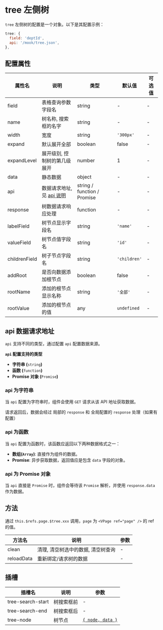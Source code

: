 # tree 左侧树

`tree` 左侧树的配置是一个对象。以下是其配置示例：

``` js
tree: {
  field: 'deptId',
  api: '/mook/tree.json',
},
```



## 配置属性
| 属性名        | 说明                                           | 类型                        | 默认值       | 可选值 |
| ------------- | ---------------------------------------------- | --------------------------- | ------------ | ------ |
| field         | 表格查询参数字段名                             | string                      | -            | -      |
| name          | 树名称, 搜索框的名字                           | string                      | -            | -      |
| width         | 宽度                                           | string                      | `'300px'`    | -      |
| expand        | 默认展开全部                                   | boolean                     | false        | -      |
| expandLevel   | 展开级别, 控制树的第几级展开                   | number                      | 1            | -      |
| data          | 静态数据                                       | object                      | -            | -      |
| api           | 数据请求地址, 见 [api 说明](#api-数据请求地址) | string / function / Promise | -            | -      |
| response      | 树数据请求响应处理                             | function                    | -            | -      |
| labelField    | 树节点显示字段名                               | string                      | `'name'`     | -      |
| valueField    | 树节点值字段名                                 | string                      | `'id'`       | -      |
| childrenField | 树子节点字段名                                 | string                      | `'children'` | -      |
| addRoot       | 是否向数据添加根节点                           | boolean                     | false        | -      |
| rootName      | 添加的根节点显示名称                           | string                      | `'全部'`     | -      |
| rootValue     | 添加的根节点的值                               | any                         | `undefined`  | -      |



## api 数据请求地址

`api` 支持不同的类型，通过配置 `api` 配置数据来源。

**`api` 配置支持的类型**

- **字符串 (**`string`**)**
- **函数 (**`function`**)**
- **Promise 对象 (**`Promise`**)**



### api 为字符串

当 `api` 配置为字符串时，组件会使用 `GET` 请求从该 API 地址获取数据。

请求返回后，数据会经过 局部的 `response` 和 全局配置的 `response` 处理（如果有配置）



### api 为函数

当 `api` 配置为函数时，该函数应返回以下两种数据格式之一：

- **数组(`Array`)**: 直接作为组件的数据。
- **Promise**: 异步获取数据，返回值应是包含 `data` 字段的对象。



### api 为 Promise 对象

当 `api` 直接是 `Promise` 时，组件会等待该 `Promise` 解析，并使用 `response.data` 作为数据。



## 方法

通过 `this.$refs.page.$tree.xxx` 调用，`page` 为 `<VPage ref="page" />` 的 ref 的值。

| 方法名     | 说明                               | 参数 |
| ---------- | ---------------------------------- | ---- |
| clean      | 清理, 清空树选中的数据, 清空树查询 | -    |
| reloadData | 重新绑定/请求树的数据              | -    |



## 插槽
| 插槽名            | 说明       | 参数                                                         |
| ----------------- | ---------- | ------------------------------------------------------------ |
| tree-search-start | 树搜索框前 | -                                                            |
| tree-search-end   | 树搜索框后 | -                                                            |
| tree-node         | 树节点     | [`{ node, data }`](https://element.eleme.cn/#/zh-CN/component/tree#scoped-slot) |

